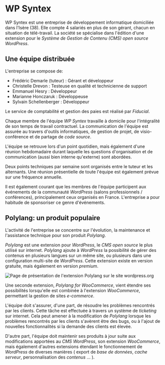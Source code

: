 # WP Syntex

WP Syntex est une entreprise de développement informatique domiciliée dans l'Isère (38). Elle compte 4 salariés en plus de son gérant, chacun en situation de télé-travail. La société se spécialise dans l'édition d'une extension pour le *Système de Gestion de Contenu (CMS)* *open source* *WordPress*.

## Une équipe distribuée

L'entreprise se compose de:

- Frédéric Demarle (tuteur) : Gérant et développeur
- Christelle Drevon : Testeuse en qualité et technicienne de support
- Emmanuel Hesry : Développeur
- Marianne Honczaruk : Développeuse
- Sylvain Schellenberger : Développeur

Le service de comptabilité et gestion des paies est réalisé par *Fiducial*.

Chaque membre de l'équipe *WP Syntex* travaille à domicile pour l'intégralité de son temps de travail contractuel. La communication de l'équipe est assurée au travers d'outils informatiques, de gestion de projet, de visio-conférence et de partage de *code source*.

L'équipe se retrouve lors d'un point quotidien, mais également d'une réunion hebdomadaire durant laquelle les questions d'organisation et de communication (aussi bien interne qu'externe) sont abordées.

Deux points techniques par semaine sont organisés entre le tuteur et les alternants. Une réunion présentielle de toute l'équipe est également prévue sur une fréquence annuelle.

Il est également courant que les membres de l'équipe participent aux événements de la communauté *WordPress* (salons professionnels / conférences), principalement ceux organisés en France. L'entreprise a pour habitude de sponsoriser ce genre d'événements.

## Polylang: un produit populaire

L'activité de l'entreprise se concentre sur l'évolution, la maintenance et l'assistance technique pour son produit *Polylang*.

*Polylang* est une extension pour *WordPress*, le *CMS* *open source* le plus utilisé sur internet. *Polylang* ajoute à *WordPress* la possibilité de gérer des contenus en plusieurs langues sur un même site, ou plusieurs dans une configuration multi-site de *WordPress*. Cette extension existe en version gratuite, mais également en version *premium*. 

![Page de présentation de l'extension Polylang sur le site wordpress.org](../img/wp-syntex-005_polylang.png)

Une seconde extension, *Polylang for WooCommerce*, vient étendre ses possibilités lorsqu'elle est combinée à l'extension *WooCommerce*, permettant la gestion de sites *e-commerce*.

L'équipe doit s'assurer, d'une part, de résoudre les problèmes rencontrés par les clients. Cette tâche est effectuée à travers un système de *ticketing* sur internet. Cela peut amener à la modification de *Polylang* lorsque les problèmes rencontrés par les clients s'avèrent être des bugs, ou à l'ajout de nouvelles fonctionnalités si la demande des clients est élevée.

D'autre part, l'équipe doit maintenir ses produits à jour suite aux modifications apportées au *CMS* *WordPress*, son extension *WooCommerce*, mais également d'autres extensions étendant le fonctionnement de *WordPress* de diverses manières ( export de *base de données*, *cache serveur*, personnalisation des *contenus* ... ).

